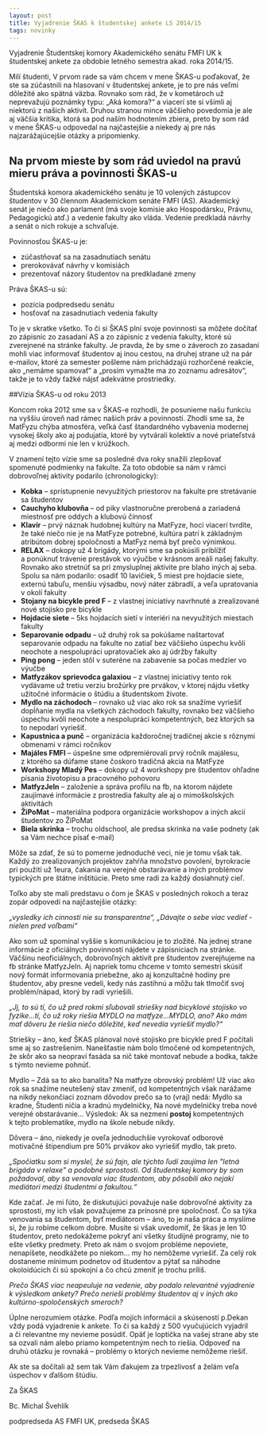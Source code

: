 ```yaml
---
layout: post
title: Vyjadrenie ŠKAS k študentskej ankete LS 2014/15
tags: novinky
---
```


Vyjadrenie Študentskej komory Akademického senátu FMFI UK k študentskej ankete za obdobie letného semestra akad. roka 2014/15.

Milí študenti,
V prvom rade sa vám chcem v mene ŠKAS-u poďakovať, že ste sa zúčastnili na hlasovaní v študentskej ankete, je to pre nás veľmi dôležité ako spätná väzba. Rovnako som rád, že v kometároch už neprevažujú poznámky typu: „Aká komora?“ a viacerí ste si všimli aj niektorú z našich aktivít. Druhou stranou mince väčšieho povedomia je ale aj väčšia kritika, ktorá sa pod naším hodnotením zbiera, preto by som rád v mene ŠKAS-u odpovedal na najčastejšie a niekedy aj pre nás najzarážajúcejšie otázky a pripomienky.

## Na prvom mieste by som rád uviedol na pravú mieru práva a povinnosti ŠKAS-u

Študentská komora akademického senátu je 10 volených zástupcov študentov v 30 člennom Akademickom senáte FMFI (AS). Akademický senát je niečo ako parlament (má svoje komisie ako Hospodársku, Právnu, Pedagogickú atď.) a vedenie fakulty ako vláda. Vedenie predkladá návrhy a senát o nich rokuje a schvaľuje. 

Povinnosťou ŠKAS-u je:

* zúčastňovať sa na zasadnutiach senátu
* prerokovávať návrhy v komisiách
* prezentovať názory študentov na predkladané zmeny 

Práva ŠKAS-u sú:

* pozícia podpredsedu senátu
* hosťovať na zasadnutiach vedenia fakulty

To je v skratke všetko. To či si ŠKAS plní svoje povinnosti sa môžete dočítať zo zápisníc zo zasadaní AS a zo zápisníc z vedenia fakulty, ktoré sú zverejnené na stránke fakulty. Je pravda, že by sme o záveroch zo zasadaní mohli viac informovať študentov aj inou cestou, na druhej strane už na pár e-mailov, ktoré za semester pošleme nám prichádzajú rozhorčené reakcie, ako „nemáme spamovať“ a  „prosím vymažte ma zo zoznamu adresátov“, takže je to vždy ťažké nájsť adekvátne prostriedky.

##Vízia ŠKAS-u od roku 2013

Koncom roka 2012 sme sa v ŠKAS-e rozhodli, že posunieme našu funkciu na vyššiu úroveň nad rámec našich práv a povinností. Zhodli sme sa, že MatFyzu chýba atmosféra, veľká časť štandardného vybavenia modernej vysokej školy ako aj podujatia, ktoré by vytvárali kolektív a nové priateľstvá aj medzi odbormi nie len v krúžkoch.

V znamení tejto vízie sme sa posledné dva roky snažili zlepšovať spomenuté podmienky na fakulte. Za toto obdobie sa nám v rámci dobrovoľnej aktivity podarilo (chronologicky):

*  **Kobka** – sprístupnenie nevyužitých priestorov na fakulte pre stretávanie sa študentov
*  **Cauchyho klubovňa** – od piky vlastnoručne prerobená a zariadená miestnosť pre oddych a klubovú činnosť
*  **Klavír** – prvý náznak hudobnej kultúry na MatFyze, hoci viacerí tvrdíte, že také niečo nie je na MatFyze potrebné, kultúra patrí k základným atribútom dobrej spoločnosti a MatFyz nemá byť prečo výnimkou.
*  **RELAX** – dokopy už 4 brigády, ktorými sme sa pokúsili priblížiť a ponúknuť trávenie prestávok vo výučbe v krásnom areáli našej fakulty. Rovnako ako stretnúť sa pri zmysluplnej aktivite pre blaho iných aj seba. Spolu sa nám podarilo:
osadiť 10 lavičiek, 5 miest pre hojdacie siete, externú tabuľu, menšiu výsadbu, nový náter zábradlí, a veľa upratovania v okolí fakulty
*  **Stojany na bicykle pred F** – z vlastnej iniciatívy navrhnuté a zrealizované nové stojisko pre bicykle
*  **Hojdacie siete** – 5ks hojdacích sietí v interiéri na nevyužitých miestach fakulty
*  **Separovanie odpadu** – už druhý rok sa pokúšame naštartovať separovanie odpadu na fakulte no zatiaľ bez väčšieho úspechu kvôli neochote a nespolupráci upratovačiek ako aj údržby fakulty
*  **Ping pong** – jeden stôl v suteréne na zabavenie sa počas medzier vo výučbe
*  **Matfyzákov sprievodca galaxiou** – z vlastnej iniciatívy tento rok vydávame už tretiu verziu brožúrky pre prvákov, v ktorej nájdu všetky užitočné informácie o štúdiu a študentskom živote.
*  **Mydlo na záchodoch** – rovnako už viac ako rok sa snažíme vyriešiť dopĺňanie mydla na všetkých záchodoch fakulty, rovnako bez väčšieho úspechu kvôli neochote a nespolupráci kompetentných, bez ktorých sa to nepodarí vyriešiť.
*  **Kapustnica a punč** – organizácia každoročnej tradičnej akcie s rôznymi obmenami v rámci ročníkov
*  **Majáles FMFI** – úspešne sme odpremiérovali prvý ročník majálesu, z ktorého sa dúfame stane čoskoro tradičná akcia na MatFyze
*  **Workshopy Mladý Pes** – dokopy už 4 workshopy pre študentov ohľadne písania životopisu a pracovného pohovoru
*  **MatfyzJeIn** – založenie a správa profilu na fb, na ktorom nájdete zaujímavé informácie z prostredia fakulty ale aj o mimoškolských aktivitách
*  **ŽiPoMat** – materiálna podpora organizácie workshopov a iných akcií študentov zo ŽiPoMat
*  **Biela skrinka** – trochu oldschool, ale predsa skrinka na vaše podnety (ak sa Vám nechce písať e-mail)

Môže sa zdať, že sú to pomerne jednoduché veci, nie je tomu však tak. Každý zo zrealizovaných projektov zahŕňa množstvo povolení, byrokracie pri použití už 1eura, čakania na verejné obstarávanie a iných problémov typických pre štátne inštitúcie. Preto sme radi za každý dosiahnutý cieľ.

Toľko aby ste mali predstavu o čom je ŠKAS v posledných rokoch a teraz zopár odpovedí na najčastejšie otázky:

*„vysledky ich cinnosti nie su transparentne“, „Dávajte o sebe viac vedieť - nielen pred voľbami“*

Ako som už spomínal vyššie s komunikáciou je to zložité. Na jednej strane informácie z oficiálnych povinností nájdete v zápisniciach na stránke. Väčšinu neoficiálnych, dobrovoľných aktivít pre študentov zverejňujeme na fb stránke MatfyzJeIn. Aj napriek tomu chceme v tomto semestri skúsiť nový formát informovania priebežne, ako aj konzultačné hodiny pre študentov, aby presne vedeli, kedy nás zastihnú a môžu tak tlmočiť svoj problém/nápad, ktorý by radi vyriešili.

*„Jj, to sú tí, čo už pred rokmi sľubovali striešky nad bicyklové stojisko vo fyzike...tí, čo už roky riešia MYDLO na matfyze...MYDLO, ano? Ako mám mať dôveru že riešia niečo dôležité, keď nevedia vyriešiť mydlo?“*
 
Striešky – áno, keď ŠKAS plánoval nové stojisko pre bicykle pred F počítali sme aj so zastrešením. Nanešťastie nám bolo tlmočené od kompetentných, že skôr ako sa neopraví fasáda sa nič také montovať nebude a bodka, takže s týmto nevieme pohnúť.

Mydlo – Zdá sa to ako banalita? Na matfyze obrovský problém! Už viac ako rok sa snažíme neutešený stav zmeniť, od kompetentných však narážame na nikdy nekončiaci zoznam dôvodov prečo sa to (vraj) nedá: Mydlo sa kradne, Študenti ničia a kradnú mydelničky, Na nové mydelničky treba nové verejné obstarávanie... Výsledok: Ak sa nezmení **postoj** kompetentných k tejto problematike, mydlo na škole nebude nikdy.

Dôvera – áno, niekedy je oveľa jednoduchšie vyrokovať odborové motivačné štipendium pre 50% prvákov ako vyriešiť mydlo, tak preto.

*„Spočiatku som si myslel, že sú fajn, ale týchto ľudí zaujíma len "letná brigáda v relaxe" a podobné sprostosti. Od študentskej komory by som požadoval, aby sa venovala viac študentom, aby pôsobili ako nejakí mediátori medzi študentmi a fakultou.“*

Kde začať. Je mi ľúto, že diskutujúci považuje naše dobrovoľné aktivity za sprostosti, my ich však považujeme za prínosné pre spoločnosť. Čo sa týka venovania sa študentom, byť mediátorom – áno, to je naša práca a myslíme si, že ju robíme celkom dobre. Musíte si však uvedomiť, že škas je len 10 študentov, preto nedokážeme pokryť ani všetky študijné programy, nie to ešte všetky predmety. Preto ak nám o svojom probléme nepoviete, nenapíšete, neodkážete po niekom... my ho nemôžeme vyriešiť. Za celý rok dostaneme minimum podnetov od študentov a pýtať sa náhodne okoloidúcich či sú spokojní a čo chcú zmeniť je trochu príliš.

*Prečo ŠKAS viac neapeuluje na vedenie, aby podalo relevantné vyjadrenie k výsledkom ankety? Prečo nerieši problémy študentov aj v iných ako kultúrno-spoločenských smeroch?*

Úplne nerozumiem otázke. Podľa mojich informácii  a skúseností p.Dekan vždy podá vyjadrenie k ankete. To či sa každý z 500 vyučujúcich vyjadril a či relevantne my nevieme posúdiť. Opäť je loptička na vašej strane aby ste sa ozvali nám alebo priamo kompetentným nech to riešia. Odpoveď na druhú otázku je rovnaká – problémy o ktorých nevieme nemôžeme riešiť.

Ak ste sa dočítali až sem tak Vám ďakujem za trpezlivosť a želám veľa úspechov v ďalšom štúdiu.

Za ŠKAS

Bc. Michal Švehlík

podpredseda AS FMFI UK, predseda ŠKAS

